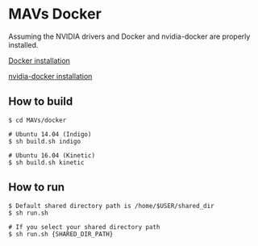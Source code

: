 # MAVs Docker
Assuming the NVIDIA drivers and Docker and nvidia-docker are properly
installed.

[Docker installation](https://docs.docker.com/engine/installation/linux/docker-ce/ubuntu/)


[nvidia-docker installation](https://github.com/NVIDIA/nvidia-docker)

## How to build
```
$ cd MAVs/docker

# Ubuntu 14.04 (Indigo)
$ sh build.sh indigo

# Ubuntu 16.04 (Kinetic)
$ sh build.sh kinetic
```

## How to run
```
$ Default shared directory path is /home/$USER/shared_dir
$ sh run.sh

# If you select your shared directory path
$ sh run.sh {SHARED_DIR_PATH}
```
